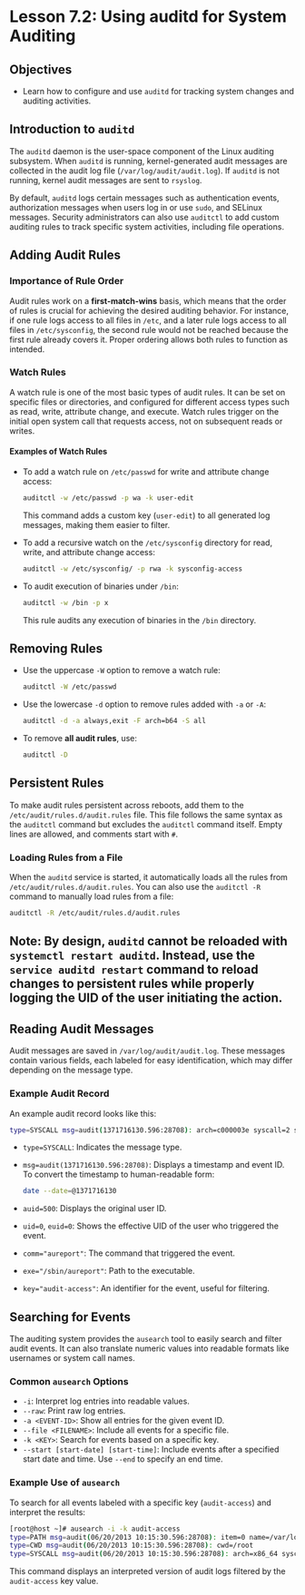 # Lesson 7.2: Using auditd for System Auditing

## Objectives

- Learn how to configure and use `auditd` for tracking system changes and auditing activities.

## Introduction to `auditd`

The `auditd` daemon is the user-space component of the Linux auditing subsystem. When `auditd` is running, kernel-generated audit messages are collected in the audit log file (`/var/log/audit/audit.log`). If `auditd` is not running, kernel audit messages are sent to `rsyslog`.

By default, `auditd` logs certain messages such as authentication events, authorization messages when users log in or use `sudo`, and SELinux messages. Security administrators can also use `auditctl` to add custom auditing rules to track specific system activities, including file operations.

## Adding Audit Rules

### Importance of Rule Order

Audit rules work on a **first-match-wins** basis, which means that the order of rules is crucial for achieving the desired auditing behavior. For instance, if one rule logs access to all files in `/etc`, and a later rule logs access to all files in `/etc/sysconfig`, the second rule would not be reached because the first rule already covers it. Proper ordering allows both rules to function as intended.

### Watch Rules

A watch rule is one of the most basic types of audit rules. It can be set on specific files or directories, and configured for different access types such as read, write, attribute change, and execute. Watch rules trigger on the initial open system call that requests access, not on subsequent reads or writes.

#### Examples of Watch Rules

- To add a watch rule on `/etc/passwd` for write and attribute change access:

  ```bash
  auditctl -w /etc/passwd -p wa -k user-edit
  ```

  This command adds a custom key (`user-edit`) to all generated log messages, making them easier to filter.

- To add a recursive watch on the `/etc/sysconfig` directory for read, write, and attribute change access:

  ```bash
  auditctl -w /etc/sysconfig/ -p rwa -k sysconfig-access
  ```

- To audit execution of binaries under `/bin`:

  ```bash
  auditctl -w /bin -p x
  ```

  This rule audits any execution of binaries in the `/bin` directory.

## Removing Rules

- Use the uppercase `-W` option to remove a watch rule:

  ```bash
  auditctl -W /etc/passwd
  ```

- Use the lowercase `-d` option to remove rules added with `-a` or `-A`:

  ```bash
  auditctl -d -a always,exit -F arch=b64 -S all
  ```

- To remove **all audit rules**, use:

  ```bash
  auditctl -D
  ```

## Persistent Rules

To make audit rules persistent across reboots, add them to the `/etc/audit/rules.d/audit.rules` file. This file follows the same syntax as the `auditctl` command but excludes the `auditctl` command itself. Empty lines are allowed, and comments start with `#`.

### Loading Rules from a File

When the `auditd` service is started, it automatically loads all the rules from `/etc/audit/rules.d/audit.rules`. You can also use the `auditctl -R` command to manually load rules from a file:

```bash
auditctl -R /etc/audit/rules.d/audit.rules
```

## **Note**: By design, `auditd` cannot be reloaded with `systemctl restart auditd`. Instead, use the `service auditd restart` command to reload changes to persistent rules while properly logging the UID of the user initiating the action.

## Reading Audit Messages

Audit messages are saved in `/var/log/audit/audit.log`. These messages contain various fields, each labeled for easy identification, which may differ depending on the message type.

### Example Audit Record

An example audit record looks like this:

```bash
type=SYSCALL msg=audit(1371716130.596:28708): arch=c000003e syscall=2 success=yes exit=4 a0=261b130 a1=90800 a2=e a3=19 items=1 ppid=2548 pid=26131 auid=500 uid=0 gid=0 euid=0 suid=0 fsuid=0 egid=0 sgid=0 fsgid=0 tty=pts0 ses=1 comm="aureport" exe="/sbin/aureport" subj=unconfined_u:unconfined_r:unconfined_t:s0-s0:c0.c1023 key="audit-access"
```

- `type=SYSCALL`: Indicates the message type.
- `msg=audit(1371716130.596:28708)`: Displays a timestamp and event ID. To convert the timestamp to human-readable form:

  ```bash
  date --date=@1371716130
  ```

- `auid=500`: Displays the original user ID.
- `uid=0`, `euid=0`: Shows the effective UID of the user who triggered the event.
- `comm="aureport"`: The command that triggered the event.
- `exe="/sbin/aureport"`: Path to the executable.
- `key="audit-access"`: An identifier for the event, useful for filtering.

## Searching for Events

The auditing system provides the `ausearch` tool to easily search and filter audit events. It can also translate numeric values into readable formats like usernames or system call names.

### Common `ausearch` Options

- `-i`: Interpret log entries into readable values.
- `--raw`: Print raw log entries.
- `-a <EVENT-ID>`: Show all entries for the given event ID.
- `--file <FILENAME>`: Include all events for a specific file.
- `-k <KEY>`: Search for events based on a specific key.
- `--start [start-date] [start-time]`: Include events after a specified start date and time. Use `--end` to specify an end time.

### Example Use of `ausearch`

To search for all events labeled with a specific key (`audit-access`) and interpret the results:

```bash
[root@host ~]# ausearch -i -k audit-access
type=PATH msg=audit(06/20/2013 10:15:30.596:28708): item=0 name=/var/log/audit inode=17998 dev=fd:01 mode=dir,750 ouid=root ogid=root rdev=00:00 obj=system_u:object_r:auditd_log_t:s0
type=CWD msg=audit(06/20/2013 10:15:30.596:28708): cwd=/root
type=SYSCALL msg=audit(06/20/2013 10:15:30.596:28708): arch=x86_64 syscall=open success=yes exit=4 a0=261b130 a1=90800 a2=e a3=19 items=1 ppid=2548 pid=26131 auid=student uid=root gid=root euid=root suid=root fsuid=root egid=root sgid=root fsgid=root tty=pts0 ses=1 comm=aureport exe=/sbin/aureport subj=unconfined_u:unconfined_r:unconfined_t:s0-s0:c0.c1023 key=audit-access
```

This command displays an interpreted version of audit logs filtered by the `audit-access` key value.
